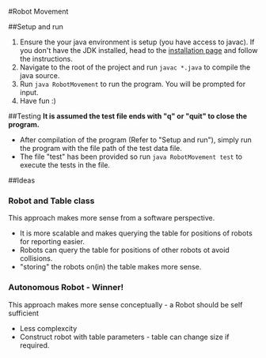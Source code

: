#Robot Movement

##Setup and run

1.	Ensure the your java environment is setup (you have access to javac). If you don't have the JDK installed, head to the [installation page](https://docs.oracle.com/javase/8/docs/technotes/guides/install/install_overview.html) and follow the instructions.
2.	Navigate to the root of the project and run ```javac *.java``` to compile the java source.
3.	Run ```java RobotMovement``` to run the program. You will be prompted for input.
4.	Have fun :)

##Testing
**It is assumed the test file ends with "q" or "quit" to close the program.**

-	After compilation of the program (Refer to "Setup and run"), simply run the program with the file path of the test data file.
-	The file "test" has been provided so run ```java RobotMovement test``` to execute the tests in the file.

##Ideas

### Robot and Table class
This approach makes more sense from a software perspective. 

- It is more scalable and makes querying the table for positions of robots for reporting easier.
- Robots can query the table for positions of other robots ot avoid collisions.
- "storing" the robots on(in) the table makes more sense.

### Autonomous Robot - Winner!
This approach makes more sense conceptually - a Robot should be self sufficient

- Less complexcity
- Construct robot with table parameters - table can change size if required.

